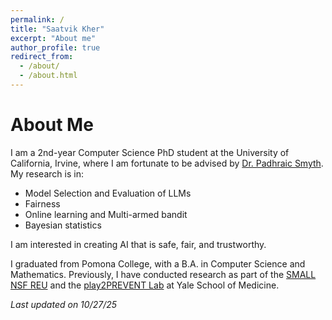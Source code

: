 ```yaml
---
permalink: /
title: "Saatvik Kher"
excerpt: "About me"
author_profile: true
redirect_from: 
  - /about/
  - /about.html
---
```


# About Me

I am a 2nd-year Computer Science PhD student at the University of California, Irvine, where I am fortunate to be advised by [Dr. Padhraic Smyth](https://ics.uci.edu/~smyth/). My research is in:
- Model Selection and Evaluation of LLMs
- Fairness
- Online learning and Multi-armed bandit
- Bayesian statistics

I am interested in creating AI that is safe, fair, and trustworthy.

I graduated from Pomona College, with a B.A. in Computer Science and Mathematics. Previously, I have conducted research as part of the [SMALL NSF REU](https://math.williams.edu/small/) and the [play2PREVENT Lab](https://www.play2prevent.org/) at Yale School of Medicine.

*Last updated on 10/27/25*
